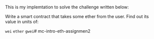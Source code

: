 This is my implemtation to solve the challenge written below:

Write a smart contract that takes some ether from the user. Find out its value in units of:

`wei`
`ether`
`gwei`# mc-intro-eth-assignmen2
